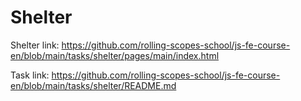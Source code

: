# Shelter
Shelter link: https://github.com/rolling-scopes-school/js-fe-course-en/blob/main/tasks/shelter/pages/main/index.html

Task link: https://github.com/rolling-scopes-school/js-fe-course-en/blob/main/tasks/shelter/README.md